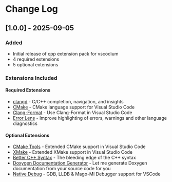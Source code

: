 # Change Log

## [1.0.0] - 2025-09-05

### Added
- Initial release of cpp extension pack for vscodium
- 4 required extensions
- 5 optional extensions

### Extensions Included

#### Required Extensions
- [clangd](https://open-vsx.org/extension/llvm-vs-code-extensions/vscode-clangd) - C/C++ completion, navigation, and insights
- [CMake](https://open-vsx.org/extension/twxs/cmake) - CMake language support for Visual Studio Code
- [Clang-Format](https://open-vsx.org/extension/xaver/clang-format) - Use Clang-Format in Visual Studio Code
- [Error Lens](https://open-vsx.org/extension/usernamehw/errorlens) - Improve highlighting of errors, warnings and other language diagnostics

#### Optional Extensions  
- [CMake Tools](https://open-vsx.org/extension/ms-vscode/cmake-tools) - Extended CMake support in Visual Studio Code
- [XMake](https://open-vsx.org/extension/tboox/xmake-vscode) - Extended XMake support in Visual Studio Code
- [Better C++ Syntax](https://open-vsx.org/extension/jeff-hykin/better-cpp-syntax) - The bleeding edge of the C++ syntax
- [Doxygen Documentation Generator](https://open-vsx.org/extension/cschlosser/doxdocgen) - Let me generate Doxygen documentation from your source code for you
- [Native Debug](https://open-vsx.org/extension/webfreak/debug) - GDB, LLDB &amp; Mago-MI Debugger support for VSCode
